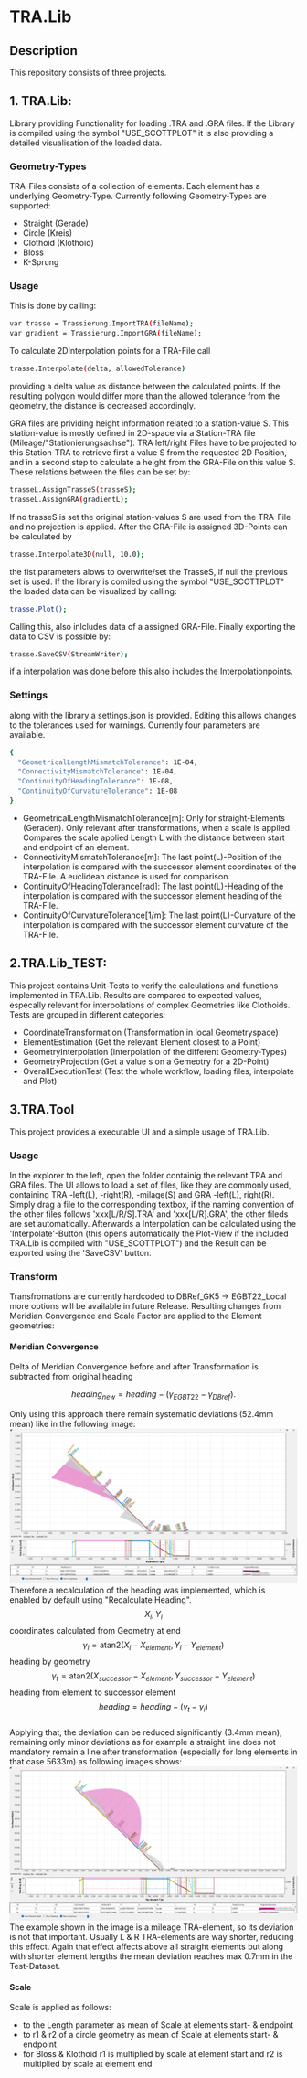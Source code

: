 # TRA.Lib

## Description
This repository consists of three projects.
## 1. TRA.Lib:
Library providing Functionality for loading .TRA and .GRA files. If the Library is compiled using the symbol "USE_SCOTTPLOT" it is also providing a detailed visualisation of the loaded data.
### Geometry-Types
TRA-Files consists of a collection of elements. Each element has a underlying Geometry-Type. Currently following Geometry-Types are supported:
- Straight (Gerade)
- Circle (Kreis)
- Clothoid (Klothoid)
- Bloss
- K-Sprung
### Usage
This is done by calling:
```sh
var trasse = Trassierung.ImportTRA(fileName);
var gradient = Trassierung.ImportGRA(fileName);
```
To calculate 2DInterpolation points for a TRA-File call
```sh
trasse.Interpolate(delta, allowedTolerance)
```
providing a delta value as distance between the calculated points. If the resulting polygon would differ more than the allowed tolerance from the geometry, the distance is decreased accordingly.

GRA files are prividing height information related to a station-value S. This station-value is mostly defined in 2D-space via a Station-TRA file (Mileage/"Stationierungsachse"). TRA left/right Files have to be projected to this Station-TRA to retrieve first a value S from the requested 2D Position, and in a second step to calculate a height from the GRA-File on this value S. These relations between the files can be set by:
```sh
trasseL.AssignTrasseS(trasseS);
trasseL.AssignGRA(gradientL);
```
If no trasseS is set the original station-values S are used from the TRA-File and no projection is applied. After the GRA-File is assigned 3D-Points can be calculated by 
```sh
trasse.Interpolate3D(null, 10.0);
```
the fist parameters alows to overwrite/set the TrasseS, if null the previous set is used.
If the library is comiled using the symbol "USE_SCOTTPLOT" the loaded data can be visualized by calling:
```sh
trasse.Plot();
```
Calling this, also inlcludes data of a assigned GRA-File.
Finally exporting the data to CSV is possible by:
```sh
trasse.SaveCSV(StreamWriter);
```
if a interpolation was done before this also includes the Interpolationpoints.

### Settings 
along with the library a settings.json is provided. Editing this allows changes to the tolerances used for warnings. Currently four parameters are available.
```sh
{
  "GeometricalLengthMismatchTolerance": 1E-04,
  "ConnectivityMismatchTolerance": 1E-04,
  "ContinuityOfHeadingTolerance": 1E-08,
  "ContinuityOfCurvatureTolerance": 1E-08
}
```
- GeometricalLengthMismatchTolerance[m]: Only for straight-Elements (Geraden). Only relevant after transformations, when a scale is applied. Compares the scale applied Length L with the distance between start and endpoint of an element. 
- ConnectivityMismatchTolerance[m]: The last point(L)-Position of the interpolation is compared with the successor element coordinates of the TRA-File. A euclidean distance is used for comparison.
- ContinuityOfHeadingTolerance[rad]: The last point(L)-Heading of the interpolation is compared with the successor element heading of the TRA-File.
- ContinuityOfCurvatureTolerance[1/m]: The last point(L)-Curvature of the interpolation is compared with the successor element curvature of the TRA-File.
## 2.TRA.Lib_TEST:
This project contains Unit-Tests to verify the calculations and functions implemented in TRA.Lib. Results are compared to expected values, especally relevant for interpolations of complex Geometries like Clothoids. Tests are grouped in different categories:
- CoordinateTransformation (Transformation in local Geometryspace)
- ElementEstimation (Get the relevant Element closest to a Point)
- GeometryInterpolation (Interpolation of the different Geometry-Types)
- GeometryProjection (Get a value s on a Gemeotry for a 2D-Point)
- OverallExecutionTest (Test the whole workflow, loading files, interpolate and Plot)
## 3.TRA.Tool
This project provides a executable UI and a simple usage of TRA.Lib.
### Usage
In the explorer to the left, open the folder containig the relevant TRA and GRA files. The UI allows to load a set of files, like they are commonly used, containing TRA -left(L), -right(R), -milage(S) and GRA -left(L), right(R). Simply drag a file to the corresponding textbox, if the naming convention of the other files follows 'xxx[L/R/S].TRA' and 'xxx[L/R].GRA', the other fileds are set automatically. Afterwards a Interpolation can be calculated using the 'Interpolate'-Button (this opens automatically the Plot-View if the included TRA.Lib is compiled with "USE_SCOTTPLOT") and the Result can be exported using the 'SaveCSV' button.

### Transform
Transfromations are currently hardcoded to DBRef_GK5 -> EGBT22_Local more options will be available in future Release.
Resulting changes from Meridian Convergence and Scale Factor are applied to the Element geometries:
#### Meridian Convergence
Delta of Meridian Convergence before and after Transformation is subtracted from original heading
```math
heading_{new} = heading - (γ_{EGBT22} - γ_{DBref}).
```
Only using this approach there remain systematic deviations (52.4mm mean) like in the following image:
![Recalculated Heading](Documentation/images/SystematicDeviationsByHeading.png)
Therefore a recalculation of the heading was implemented, which is enabled by default using "Recalculate Heading". \
$$X_i,Y_i$$ coordinates calculated from Geometry at end \
$$γ_i = \text{atan2}(X_i - X_{element}, Y_i - Y_{element})$$ heading by geometry \
$$γ_t = \text{atan2}(X_{successor} - X_{element}, Y_{successor} - Y_{element})$$ heading from element to successor element \
$$heading = heading - (γ_t - γ_i)$$\
Applying that, the deviation can be reduced significantly (3.4mm mean), remaining only minor deviations as for example a straight line does not mandatory remain a line after transformation (especially for long elements in that case 5633m) as following images shows:
![Recalculated Heading](Documentation/images/RecalculatedHeading.png)
The example shown in the image is a mileage TRA-element, so its deviation is not that important. Usually L & R TRA-elements are way shorter, reducing this effect. Again that effect affects above all straight elements but along with shorter element lengths the mean deviation reaches max 0.7mm in the Test-Dataset.
#### Scale
Scale is applied as follows:
- to the Length parameter as mean of Scale at elements start- & endpoint
- to r1 & r2 of a circle geometry as mean of Scale at elements start- & endpoint
- for Bloss & Klothoid r1 is multiplied by scale at element start and r2 is multiplied by scale at element end

